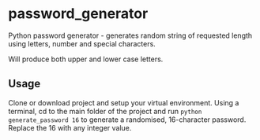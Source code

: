 # password_generator
Python password generator - generates random string of requested length using letters, number and special characters.

Will produce both upper and lower case letters.

## Usage
Clone or download project and setup your virtual environment. Using a terminal, cd to the main folder of the project and
run `python generate_password 16` to generate a randomised, 16-character password. Replace the 16 with any integer value.
